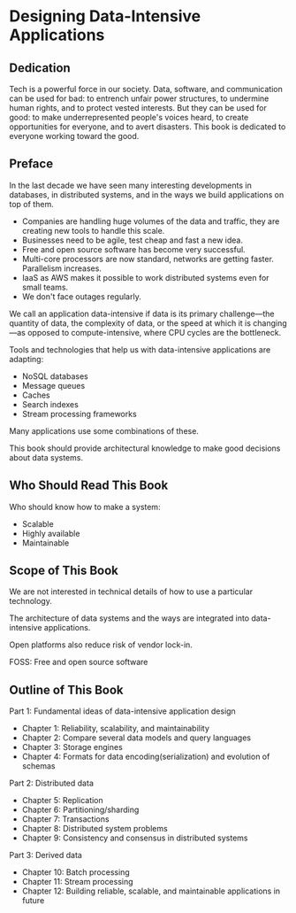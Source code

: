 # Designing Data-Intensive Applications

## Dedication

Tech is a powerful force in our society. Data, software, and communication can be used for bad: to entrench unfair power structures, to undermine human rights, and to protect vested interests. But they can be used for good: to make underrepresented people's voices heard, to create opportunities for everyone, and to avert disasters. This book is dedicated to everyone working toward the good.

## Preface

In the last decade we have seen many interesting developments in databases, in distributed systems, and in the ways we build applications on top of them.

- Companies are handling huge volumes of the data and traffic, they are creating new tools to handle this scale.
- Businesses need to be agile, test cheap and fast a new idea.
- Free and open source software has become very successful.
- Multi-core processors are now standard, networks are getting faster. Parallelism increases.
- IaaS as AWS makes it possible to work distributed systems even for small teams.
- We don't face outages regularly.

We call an application data-intensive if data is its primary challenge—the quantity of data, the complexity of data, or the speed at which it is changing—as opposed to compute-intensive, where CPU cycles are the bottleneck.

Tools and technologies that help us with data-intensive applications are adapting:

- NoSQL databases
- Message queues
- Caches
- Search indexes
- Stream processing frameworks

Many applications use some combinations of these.

This book should provide architectural knowledge to make good decisions about data systems.

## Who Should Read This Book

Who should know how to make a system:

- Scalable
- Highly available
- Maintainable

## Scope of This Book

We are not interested in technical details of how to use a particular technology.

The architecture of data systems and the ways are integrated into data-intensive applications.

Open platforms also reduce risk of vendor lock-in.

FOSS: Free and open source software

## Outline of This Book

Part 1: Fundamental ideas of data-intensive application design

- Chapter 1: Reliability, scalability, and maintainability
- Chapter 2: Compare several data models and query languages
- Chapter 3: Storage engines
- Chapter 4: Formats for data encoding(serialization) and evolution of schemas

Part 2: Distributed data

- Chapter 5: Replication
- Chapter 6: Partitioning/sharding
- Chapter 7: Transactions
- Chapter 8: Distributed system problems
- Chapter 9: Consistency and consensus in distributed systems

Part 3: Derived data

- Chapter 10: Batch processing
- Chapter 11: Stream processing
- Chapter 12: Building reliable, scalable, and maintainable applications in future




